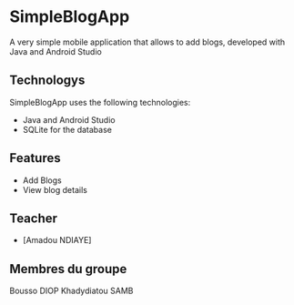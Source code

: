 # SimpleBlogApp
A very simple mobile application that allows to add blogs, developed with Java and Android Studio

## Technologys

SimpleBlogApp uses the following technologies:

- Java and Android Studio
- SQLite for the database

## Features
- Add Blogs
- View blog details

## Teacher
- [Amadou NDIAYE]
## Membres du groupe
Bousso DIOP
Khadydiatou SAMB
